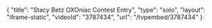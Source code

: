 {
    "title": "Stacy Betz OXOniac Contest Entry",
    "type": "solo",
    "layout": "iframe-static",
    "videoId": "3787434",
    "url": "\/tvpembed\/3787434"
}